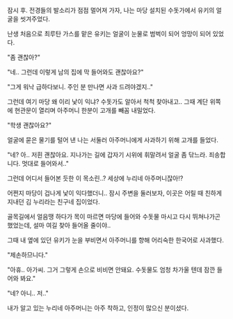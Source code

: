 잠시 후. 전경들의 발소리가 점점 멀어져 가자, 나는 마당 설치된 수돗가에서 유키의 얼굴을 씻겨주었다.

난생 처음으로 최루탄 가스를 맡은 유키는 얼굴이 눈물로 범벅이 되어 엉망이 되어 있었다. 

"좀 괜찮아?"

"네.. 그런데 이렇게 남의 집에 막 들어와도 괜찮아요?"

"그게 워낙 급하다보니. 주인 분 만나면 사과 드려야겠지.."

그런데 여기 마당 왜 이리 낯이 익냐? 수돗가도 알아서 척척 찾아내고.. 그때 계단 위쪽에 현관문이 열리며 아주머니 한분이 고개를 빼꼼 내밀었다.

"학생 괜찮아요?"

얼굴에 묻은 물기를 털어 낸 나는 서둘러 아주머니에게 사과하기 위해 고개를 들었다.

"네? 아.. 저흰 괜찮아요. 지나가는 길에 갑자기 시위에 휘말려서 얼굴 좀 닦느라. 죄송합니다. 멋대로 들어와서.."

그런데 어디서 들어본 듯한 이 목소린..? 세상에 누리네 아주머니잖아!?

어쩐지 마당이 겁나게 낯이 익다했더니.. 잠시 주변을 둘러보자, 이곳은 어릴 때 친하게 지내던 김 누리라는 친구네 집이었다.

골목길에서 얼음땡 하다가 목이 마르면 마당에 들어와 수돗물 마시고 다시 뛰쳐나가곤 했었는데, 설마 여길 찾아 들어올 줄이야..

그때 내 옆에 있던 유키가 눈을 부비면서 아주머니를 향해 어리숙한 한국어로 사과했다.

"제손하므니다."

"아휴.. 아가씨. 그거 그렇게 손으로 비비면 안돼요. 수돗물도 엄청 차가울 텐데 잠깐 들어와 봐요."

"네? 아니.. 저.."

내가 알고 있는 누리네 아주머니는 아주 착하고, 인정이 많으신 분이셨다.
